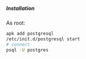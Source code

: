 ##### Installation
As root:
```bash
apk add postgresql
/etc/init.d/postgresql start
# connect
psql -U postgres
```
